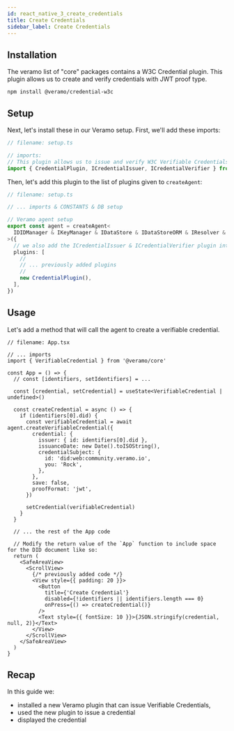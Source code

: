 ```yaml
---
id: react_native_3_create_credentials
title: Create Credentials
sidebar_label: Create Credentials
---
```


## Installation

The veramo list of "core" packages contains a W3C Credential plugin. This plugin allows us to
create and verify credentials with JWT proof type.

`npm install @veramo/credential-w3c`

## Setup

Next, let's install these in our Veramo setup. First, we'll add these imports:

```ts
// filename: setup.ts

// imports:
// This plugin allows us to issue and verify W3C Verifiable Credentials with JWT proof format
import { CredentialPlugin, ICredentialIssuer, ICredentialVerifier } from '@veramo/credential-w3c'
```

Then, let's add this plugin to the list of plugins given to `createAgent`:

```ts
// filename: setup.ts

// ... imports & CONSTANTS & DB setup

// Veramo agent setup
export const agent = createAgent<
  IDIDManager & IKeyManager & IDataStore & IDataStoreORM & IResolver & ICredentialIssuer & ICredentialVerifier
>({
  // we also add the ICredentialIssuer & ICredentialVerifier plugin interface
  plugins: [
    //
    // ... previously added plugins
    //
    new CredentialPlugin(),
  ],
})
```

## Usage

Let's add a method that will call the agent to create a verifiable credential.

```tsx
// filename: App.tsx

// ... imports
import { VerifiableCredential } from '@veramo/core'

const App = () => {
  // const [identifiers, setIdentifiers] = ...

  const [credential, setCredential] = useState<VerifiableCredential | undefined>()

  const createCredential = async () => {
    if (identifiers[0].did) {
      const verifiableCredential = await agent.createVerifiableCredential({
        credential: {
          issuer: { id: identifiers[0].did },
          issuanceDate: new Date().toISOString(),
          credentialSubject: {
            id: 'did:web:community.veramo.io',
            you: 'Rock',
          },
        },
        save: false,
        proofFormat: 'jwt',
      })

      setCredential(verifiableCredential)
    }
  }

  // ... the rest of the App code

  // Modify the return value of the `App` function to include space for the DID document like so:
  return (
    <SafeAreaView>
      <ScrollView>
        {/* previously added code */}
        <View style={{ padding: 20 }}>
          <Button
            title={'Create Credential'}
            disabled={!identifiers || identifiers.length === 0}
            onPress={() => createCredential()}
          />
          <Text style={{ fontSize: 10 }}>{JSON.stringify(credential, null, 2)}</Text>
        </View>
      </ScrollView>
    </SafeAreaView>
  )
}
```

## Recap

In this guide we:

- installed a new Veramo plugin that can issue Verifiable Credentials,
- used the new plugin to issue a credential
- displayed the credential
